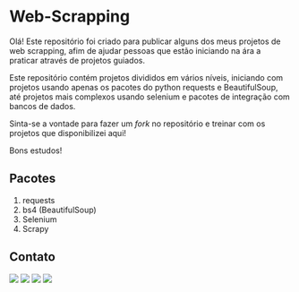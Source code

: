# Web-Scrapping

Olá! Este repositório foi criado para publicar alguns dos meus projetos de web scrapping, afim de ajudar pessoas que estão iniciando na ára a praticar através de projetos guiados.

Este repositório contém projetos divididos em vários níveis, iniciando com projetos usando apenas os pacotes do python requests e BeautifulSoup, até projetos mais complexos usando selenium e pacotes de integração com bancos de dados.

Sinta-se a vontade para fazer um *fork* no repositório e treinar com os projetos que disponibilizei aqui!

Bons estudos!

## Pacotes
1. requests
2. bs4 (BeautifulSoup)
3. Selenium 
4. Scrapy

## Contato
<div> 
  <a href="https://www.linkedin.com/in/daniel-iglesias-melo/" target="_blank"><img src="https://img.shields.io/badge/-LinkedIn-%230077B5?style=for-the-badge&logo=linkedin&logoColor=white" target="_blank"></a> 
 	<a href="https://wa.me/5581989017459" target="_blank"><img src="https://img.shields.io/badge/WhatsApp-25D366?style=for-the-badge&logo=whatsapp&logoColor=white" target="_blank"></a>
 <a href= https://discordapp.com/channels/@me/1119691506735906826/" target="_blank"><img src="https://img.shields.io/badge/Discord-7289DA?style=for-the-badge&logo=discord&logoColor=white" target="_blank"></a> 
  <a href = "mailto:daniel.iglesiascm@gmail.com"><img src="https://img.shields.io/badge/-Gmail-%23333?style=for-the-badge&logo=gmail&logoColor=red" target="_blank"></a>
  
</div>
